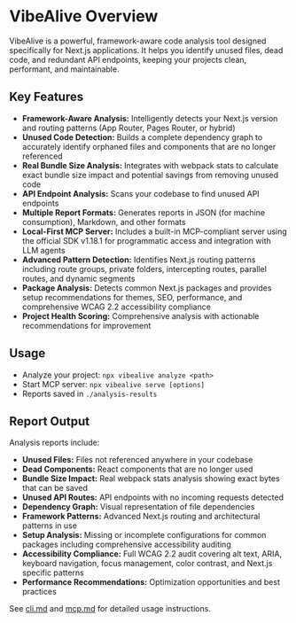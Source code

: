 # VibeAlive Overview

VibeAlive is a powerful, framework-aware code analysis tool designed specifically for Next.js applications. It helps you identify unused files, dead code, and redundant API endpoints, keeping your projects clean, performant, and maintainable.

## Key Features

- **Framework-Aware Analysis:** Intelligently detects your Next.js version and routing patterns (App Router, Pages Router, or hybrid)
- **Unused Code Detection:** Builds a complete dependency graph to accurately identify orphaned files and components that are no longer referenced
- **Real Bundle Size Analysis:** Integrates with webpack stats to calculate exact bundle size impact and potential savings from removing unused code
- **API Endpoint Analysis:** Scans your codebase to find unused API endpoints
- **Multiple Report Formats:** Generates reports in JSON (for machine consumption), Markdown, and other formats
- **Local-First MCP Server:** Includes a built-in MCP-compliant server using the official SDK v1.18.1 for programmatic access and integration with LLM agents
- **Advanced Pattern Detection:** Identifies Next.js routing patterns including route groups, private folders, intercepting routes, parallel routes, and dynamic segments
- **Package Analysis:** Detects common Next.js packages and provides setup recommendations for themes, SEO, performance, and comprehensive WCAG 2.2 accessibility compliance
- **Project Health Scoring:** Comprehensive analysis with actionable recommendations for improvement

## Usage

- Analyze your project: `npx vibealive analyze <path>`
- Start MCP server: `npx vibealive serve [options]`
- Reports saved in `./analysis-results`

## Report Output

Analysis reports include:

- **Unused Files:** Files not referenced anywhere in your codebase
- **Dead Components:** React components that are no longer used
- **Bundle Size Impact:** Real webpack stats analysis showing exact bytes that can be saved
- **Unused API Routes:** API endpoints with no incoming requests detected
- **Dependency Graph:** Visual representation of file dependencies
- **Framework Patterns:** Advanced Next.js routing and architectural patterns in use
- **Setup Analysis:** Missing or incomplete configurations for common packages including comprehensive accessibility auditing
- **Accessibility Compliance:** Full WCAG 2.2 audit covering alt text, ARIA, keyboard navigation, focus management, color contrast, and Next.js specific patterns
- **Performance Recommendations:** Optimization opportunities and best practices

See [cli.md](./cli.md) and [mcp.md](./mcp.md) for detailed usage instructions.

